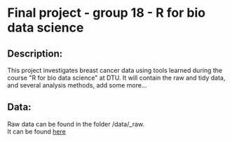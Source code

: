 # Final project - group 18 - R for bio data science

## Description:
This project investigates breast cancer data using tools learned during the course "R for bio data science" at DTU. It will contain the raw and tidy data, and several analysis methods, add some more...

## Data:
Raw data can be found in the folder /data/_raw.\
It can be found [here](https://www.kaggle.com/piotrgrabo/breastcancerproteomes)

##